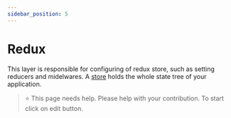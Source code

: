 ```yaml
---
sidebar_position: 5
---
```


# Redux

This layer is responsible for configuring of redux store, such as setting reducers and midelwares. A [store](http://redux.js.org/docs/api/Store.html) holds the whole state tree of your application.

 > ⭐️ This page needs help. Please help with your contribution. To start click on edit button.